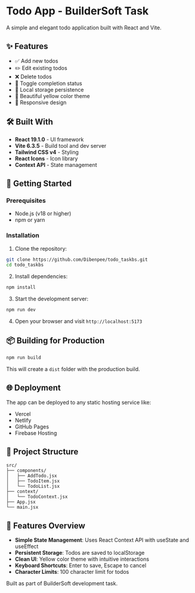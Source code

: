 # Todo App - BuilderSoft Task

A simple and elegant todo application built with React and Vite.

## ✨ Features

- ✅ Add new todos
- ✏️ Edit existing todos
- ❌ Delete todos
- 🔄 Toggle completion status
- 💾 Local storage persistence
- 🎨 Beautiful yellow color theme
- 📱 Responsive design

## 🛠️ Built With

- **React 19.1.0** - UI framework
- **Vite 6.3.5** - Build tool and dev server
- **Tailwind CSS v4** - Styling
- **React Icons** - Icon library
- **Context API** - State management

## 🚀 Getting Started

### Prerequisites
- Node.js (v18 or higher)
- npm or yarn

### Installation

1. Clone the repository:
```bash
git clone https://github.com/Dibenpee/todo_taskbs.git
cd todo_taskbs
```

2. Install dependencies:
```bash
npm install
```

3. Start the development server:
```bash
npm run dev
```

4. Open your browser and visit `http://localhost:5173`

## 📦 Building for Production

```bash
npm run build
```

This will create a `dist` folder with the production build.

## 🌐 Deployment

The app can be deployed to any static hosting service like:
- Vercel
- Netlify
- GitHub Pages
- Firebase Hosting

## 📁 Project Structure

```
src/
├── components/
│   ├── AddTodo.jsx
│   ├── TodoItem.jsx
│   └── TodoList.jsx
├── context/
│   └── TodoContext.jsx
├── App.jsx
└── main.jsx
```

## 🎯 Features Overview

- **Simple State Management**: Uses React Context API with useState and useEffect
- **Persistent Storage**: Todos are saved to localStorage
- **Clean UI**: Yellow color theme with intuitive interactions
- **Keyboard Shortcuts**: Enter to save, Escape to cancel
- **Character Limits**: 100 character limit for todos

Built as part of BuilderSoft development task.
